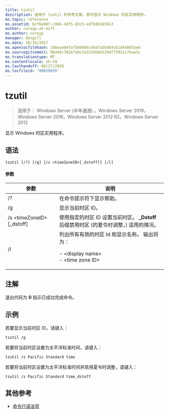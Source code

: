 ```yaml
---
title: tzutil
description: 适用于 tzutil 的参考文章，其中显示 Windows 时区实用程序。
ms.topic: reference
ms.assetid: bcf6e007-c9b6-4df5-83c5-ed7b4b1b5913
author: coreyp-at-msft
ms.author: coreyp
manager: dongill
ms.date: 10/16/2017
ms.openlocfilehash: 1d8eae64faf58d404c49afa5b469c61d44807ae0
ms.sourcegitcommit: 96d46c702e7a9c3a321bbbb5284f73911c7baa3c
ms.translationtype: MT
ms.contentlocale: zh-CN
ms.lasthandoff: 08/27/2020
ms.locfileid: "89029935"
---
```

# <a name="tzutil"></a>tzutil

> 适用于： Windows Server (半年通道) ，Windows Server 2019，Windows Server 2016，Windows Server 2012 R2，Windows Server 2012

显示 Windows 时区实用程序。

## <a name="syntax"></a>语法
```
tzutil [/?] [/g] [/s <timeZoneID>[_dstoff]] [/l]
```
#### <a name="parameters"></a>参数
|参数|说明|
|-------|--------|
|/?|在命令提示符下显示帮助。|
|/g|显示当前时区 ID。|
|/s \<timeZoneID> [_dstoff]|使用指定的时区 ID 设置当前时区。 **_Dstoff**后缀禁用时区 (的夏令时调整，) 适用的情况。|
|/l|列出所有有效的时区 Id 和显示名称。 输出将为：<p>-   \<display name><br />-   \<time zone ID>|

## <a name="remarks"></a>注解
退出代码为 **0** 指示已成功完成命令。

## <a name="examples"></a>示例
若要显示当前时区 ID，请键入：
```
tzutil /g
```
若要将当前时区设置为太平洋标准时间，请键入：
```
tzutil /s Pacific Standard time
```
若要将当前时区设置为太平洋标准时间并禁用夏令时调整，请键入：
```
tzutil /s Pacific Standard time_dstoff
```
## <a name="additional-references"></a>其他参考
- [命令行语法项](command-line-syntax-key.md)

